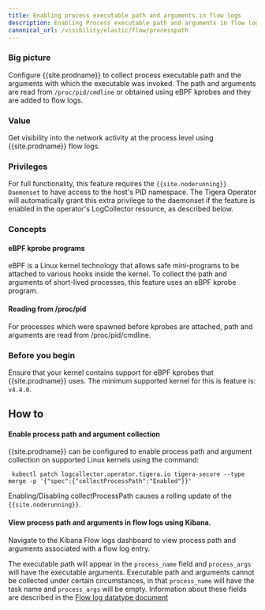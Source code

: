 ```yaml
---
title: Enabling process executable path and arguments in flow logs
description: Enabling Process executable path and arguments in flow logs
canonical_url: /visibility/elastic/flow/processpath
---
```



### Big picture

Configure {{site.prodname}} to collect process executable path and the arguments with which the executable was invoked. The path and arguments are read from `/proc/pid/cmdline` or obtained using eBPF kprobes and they are added to flow logs.

### Value

Get visibility into the network activity at the process level using {{site.prodname}} flow logs.

### Privileges

For full functionality, this feature requires the `{{site.noderunning}}` `Daemonset` to have access to the host's PID namespace. The Tigera Operator will automatically grant this extra privilege to the daemonset if the feature is enabled in the operator's LogCollector resource, as described below.

### Concepts

#### eBPF kprobe programs

eBPF is a Linux kernel technology that allows safe mini-programs to be attached to various hooks inside the kernel. To collect the path and arguments of short-lived processes, this feature uses an eBPF kprobe program.

#### Reading from /proc/pid

For processes which were spawned before kprobes are attached, path and arguments are read from /proc/pid/cmdline.

### Before you begin

Ensure that your kernel contains support for eBPF kprobes that {{site.prodname}} uses. The minimum supported
kernel for this is feature is: `v4.4.0`.

## How to

#### Enable process path and argument collection

{{site.prodname}} can be configured to enable process path and argument collection on supported Linux kernels
using the command:

```
 kubectl patch logcollector.operator.tigera.io tigera-secure --type merge -p '{"spec":{"collectProcessPath":"Enabled"}}'
```

Enabling/Disabling collectProcessPath causes a rolling update of the `{{site.noderunning}}`.

#### View process path and arguments in flow logs using Kibana.

Navigate to the Kibana Flow logs dashboard to view process path and arguments associated with a flow log entry.

The executable path will appear in the `process_name` field and `process_args` will have the executable arguments. Executable path
and arguments cannot be collected under certain circumstances, in that `process_name` will have the task name and `process_args`
will be empty. Information about these fields are described in the [Flow log datatype document](datatypes)

